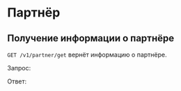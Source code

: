 # Партнёр

## Получение информации о партнёре

`GET /v1/partner/get` вернёт информацию о партнёре.

Запрос:

Ответ:
